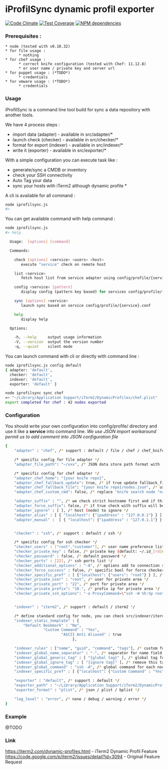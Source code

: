 iProfilSync dynamic profil exporter
===
[![Code Climate](https://codeclimate.com/github/jeremydenoun/iprofilsync/badges/gpa.svg)](https://codeclimate.com/github/jeremydenoun/iprofilsync)
[![Test Coverage](https://codeclimate.com/github/jeremydenoun/iprofilsync/badges/coverage.svg)](https://codeclimate.com/github/jeremydenoun/iprofilsync)
[![NPM dependencies](https://david-dm.org/jeremydenoun/iprofilsync.png)](https://david-dm.org/jeremydenoun/iprofilsync)

### Prerequisites :

    * node (tested with v0.10.32)
    * for file usage :
          * nothing
    * for chef usage :
          * correct knife configuration (tested with Chef: 11.12.8)
          * or user name / private key and server url
    * for puppet usage : (*TODO*)
          * credentials
    * for vmware usage : (*TODO*)
          * credentials

### Usage

iProfilSync is a command line tool build for sync a data repository with another tools.

We have 4 process steps :

   * import data (adapter) - available in src/adapter/*
   * launch check (checker) - available in src/checker/*
   * format for export (indexer) - available in src/indexer/*
   * write it (exporter) - available in src/exporter/*

With a simple configuration you can execute task like :

   * generate/sync a CMDB or inventory
   * check your SSH connectivity
   * Auto Tag your data
   * sync your hosts with iTerm2 although dynamic profile *

A cli is available for all command :
```sh
node iprofilsync.js
#>
```

You can get available command with help command :
```sh
node iprofilsync.js
#> help

  Usage:  [options] [command]

  Commands:

    check [options] <service> <users> <host>
       execute "service" check on remote host

    list <service>
       fetch host list from service adapter using config/profile/{service}.conf

    config <service> [pattern]
       display config (pattern key based) for services config/profile/{service}.conf

    sync [options] <service>
       launch sync based on service config/profile/{service}.conf

    help
       display help

  Options:

    -h, --help     output usage information
    -V, --version  output the version number
    -q, --quiet    silent mode
```

You can launch command with cli or directly with command line :

```sh
node iprofilsync.js config default
{ adapter: 'default',
  checker: 'default',
  indexer: 'default',
  exporter: 'default' }

node iprofilsync sync chef
=> "~/Library/Application Support/iTerm2/DynamicProfiles/chef.plist"
export completed for chef : 42 nodes exported
```

### Configuration

You should write your own configuration into config/profile/ directory and use it like a **service** into command line.
*We use JSON import workaround permit us to add comment into JSON configuration file*

```sh
{
    "adapter" : "chef", /* support : default / file / chef / chef_knife */

    /* specific config for file adapter */
    "adapter_file_path": "~/xxx", /* JSON data store path format with [{"host1":{"ipaddress":"127.0.0.1"}},{"host2":{"ipaddress":"127.0.0.1"}}] */

    /* specific config for chef adapter */
    "adapter_chef_home": "{your knife repo}",
    "adapter_chef_fallback_update": true, /* if true update fallback_file file if chef return one node or more */
    "adapter_chef_fallback_file": "{your knife repo}/nodes.json", /* use this file as source if knife cmd return 0 node */
    "adapter_chef_custom_cmd": false, /* replace 'knife search node "name:*" -a ipaddress --format json' by your cmd (you must be compliant with knife json output) */

    "adapter_suffix" : "", /* we check strict hostname first and if this fail we try to fallback on hostname+adapter_suffix (think to "dot" first) */
    "adapter_force_suffix": false, /* if true check with suffix will be more important than check without suffix */
    "adapter_ignore" : [ ], /* host (node) to ignore */
    "adapter_alias" : [ { "localhost": {"ipaddress" : "127.0.0.1"} } ], /* define a list of alias overwrite output */
    "adapter_manual" :  [ { "localhost": {"ipaddress" : "127.0.1.1"} } ], /* define a list of additional host */


    "checker" : "ssh", /* support : default / ssh */

    /* specific config for ssh checker */
    "checker_users" : ["root","customer"], /* user name preference list */
    "checker_private_key" : false, /* private key (default: ~/.id_[rd]sa) */
    "checker_password" : false, /* default password */
    "checker_ports" : [22], /* ssh ports list */
    "checker_additional_options" : "-A", /* options add to connection string for export */
    "checker_force_success" : false, /* specific bool for force checker to always validate entry */
    "checker_specific_pref" : [ {"localhost": {"users": "root"} } ], /* specif user for specific node */
    "checker_private_user" : "root", /* user for private area */
    "checker_private_port" : "22", /* port for private area */
    "checker_private_prefix": "10.", /* prefix ip for private area */
    "checker_private_ssh_options": "-o ProxyCommand=\"ssh -W %h:%p root@{proxy-server-for-internal}\"", /* proxy ssh command for internal */


    "indexer" : "iterm2", /* support : default / iterm2 */

    /* define standard config for node, you can check src/indexer/iterm2_model for available key */
    "indexer_static_template" : {
        "Default Bookmark" : "No",
                 "Custom Command" : "Yes",
                         "ASCII Anti Aliased" : true
                              },

    "indexer_rules" : ["name", "guid", "command", "tags"], /* custom function for enhanced nodes list */
    "indexer_global_name_separator" : "-", /* separator for name field by example web-01 => "-" | default : "-" */
    "indexer_global_generic_tag" : [ "{global tag}" ], /* global tag for each node */
    "indexer_global_ignore_tag" : [ "{ignore tag}" ], /* remove this tag list */
    "indexer_global_command" : "ssh -A", /* global command for each node */
    "indexer_specific_pref" : [ {"localhost": {"Custom Command" : "Yes"} } ], /* specify template preference for node name */

    "exporter" : "default", /* support : default */
    "exporter_path" : "~/Library/Application Support/iTerm2/DynamicProfiles/chef.plist", /* export path + filename */
    "exporter_format" : "plist", /* json / plist / bplist */

    "log_level" : "error", /* none / debug / warning / error */
}
```

### Example

@TODO


### Link
https://iterm2.com/dynamic-profiles.html - iTerm2 Dynamic Profil Feature
https://code.google.com/p/iterm2/issues/detail?id=3094 - Original Feature Request


